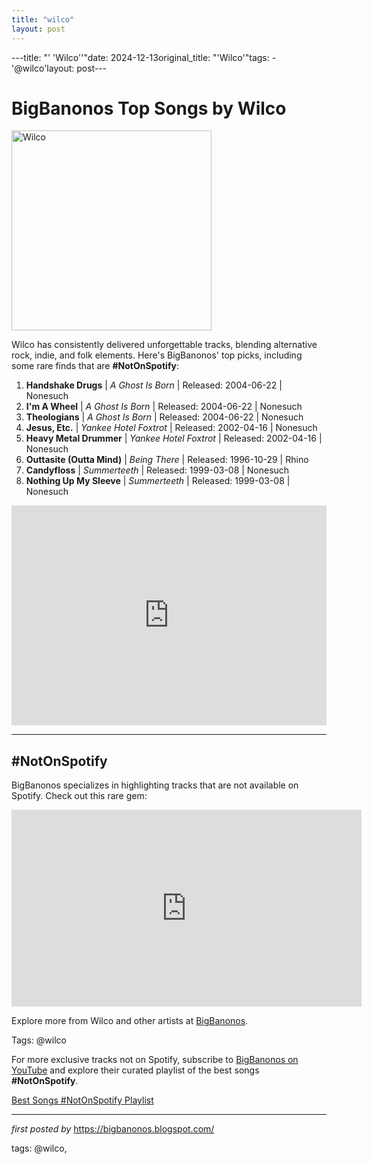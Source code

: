```yaml
---
title: "wilco"
layout: post
---
```

---title: "' 'Wilco''"date: 2024-12-13original_title: "'Wilco'"tags:  - '@wilco'layout: post---<h1>BigBanonos Top Songs by Wilco</h1><div class="separator"> <a href="https://www.streetroots.org/sites/default/files/styles/open_graph_image/public/SR_Wilco.jpg?itok=LAxRrHoW" > <img alt="Wilco" border="0" width="320" data-original-height="320" data-original-width="480" src="https://www.streetroots.org/sites/default/files/styles/open_graph_image/public/SR_Wilco.jpg?itok=LAxRrHoW"/> </a></div><p>Wilco has consistently delivered unforgettable tracks, blending alternative rock, indie, and folk elements. Here's BigBanonos' top picks, including some rare finds that are <strong>#NotOnSpotify</strong>:</p> <ol> <!-- Newly Added Tracks --> <li><strong>Handshake Drugs</strong> | <em>A Ghost Is Born</em> | Released: 2004-06-22 | Nonesuch</li> <li><strong>I'm A Wheel</strong> | <em>A Ghost Is Born</em> | Released: 2004-06-22 | Nonesuch</li> <li><strong>Theologians</strong> | <em>A Ghost Is Born</em> | Released: 2004-06-22 | Nonesuch</li> <li><strong>Jesus, Etc.</strong> | <em>Yankee Hotel Foxtrot</em> | Released: 2002-04-16 | Nonesuch</li> <li><strong>Heavy Metal Drummer</strong> | <em>Yankee Hotel Foxtrot</em> | Released: 2002-04-16 | Nonesuch</li> <li><strong>Outtasite (Outta Mind)</strong> | <em>Being There</em> | Released: 1996-10-29 | Rhino</li> <li><strong>Candyfloss</strong> | <em>Summerteeth</em> | Released: 1999-03-08 | Nonesuch</li> <li><strong>Nothing Up My Sleeve</strong> | <em>Summerteeth</em> | Released: 1999-03-08 | Nonesuch</li></ol> <div> <iframe src="https://open.spotify.com/embed/playlist/6CbN7DQcrCsmW6tLck55Ll?utm_source=generator" width="100%" height="352" frameborder="0" allowfullscreen="" allow="autoplay; clipboard-write; encrypted-media; fullscreen; picture-in-picture" loading="lazy"></iframe></div> <hr><h2>#NotOnSpotify</h2><p>BigBanonos specializes in highlighting tracks that are not available on Spotify. Check out this rare gem:</p><iframe allow="accelerometer; autoplay; clipboard-write; encrypted-media; gyroscope; picture-in-picture; web-share" allowfullscreen="" frameborder="0" height="315" referrerpolicy="strict-origin-when-cross-origin" src="https://www.youtube.com/embed/502WPvOG1Ho?si=W0-BBiw36IPP2RQw" title="YouTube video player" width="560"></iframe> <p>Explore more from Wilco and other artists at <a href="https://bigbanonos.blogspot.com/">BigBanonos</a>.</p><p>Tags: @wilco</p><!--Subscribe and Playlist Links--><div>    <p>For more exclusive tracks not on Spotify, subscribe to <a href="https://www.youtube.com/@BigBanonos" target="_blank">BigBanonos on YouTube</a> and explore their curated playlist of the best songs <strong>#NotOnSpotify</strong>.</p>    <p><a href="https://www.youtube.com/playlist?list=PLtuNtuTatqI0kFahUCbtbfenC_ET5O_tr" target="_blank">Best Songs #NotOnSpotify Playlist<br /></a></p></div><hr /><p><em>first posted by</em> <a href="https://bigbanonos.blogspot.com/" rel="noopener" target="_new">https://bigbanonos.blogspot.com/</a></p><p>tags: @wilco,</p>